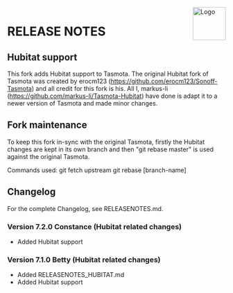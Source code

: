 <img src="https://github.com/arendst/Tasmota/blob/master/tools/logo/TASMOTA_FullLogo_Vector.svg" alt="Logo" align="right" height="76"/>

# RELEASE NOTES

## Hubitat support

This fork adds Hubitat support to Tasmota. The original Hubitat fork of Tasmota was created by erocm123 (https://github.com/erocm123/Sonoff-Tasmota) and all credit for this fork is his. All I, markus-li (https://github.com/markus-li/Tasmota-Hubitat) have done is adapt it to a newer version of Tasmota and made minor changes.

## Fork maintenance

To keep this fork in-sync with the original Tasmota, firstly the Hubitat changes are kept in its own branch and then "git rebase master" is used against the original Tasmota.

Commands used:
git fetch upstream
git rebase [branch-name]

## Changelog

For the complete Changelog, see RELEASENOTES.md.

### Version 7.2.0 Constance (Hubitat related changes)
- Added Hubitat support

### Version 7.1.0 Betty (Hubitat related changes)

 - Added RELEASENOTES_HUBITAT.md
 - Added Hubitat support